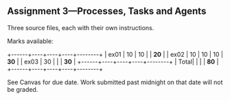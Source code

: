 ## Assignment 3—Processes, Tasks and Agents

Three source files, each with their own instructions.

Marks available:

+------+----+----+----+--------+
| ex01 | 10 | 10 |    | **20** |
| ex02 | 10 | 10 | 10 | **30** |
| ex03 | 30 |    |    | **30** |
+------+----+----+----+--------+
| Total|    |    |    | **80** |
+------+----+----+----+--------+

See Canvas for due date. Work submitted past midnight on that date
will not be graded.
